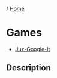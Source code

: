 / [Home](index.md)

# Games


* [Juz-Google-It](https://github.com/tactlabs/just-google-it) 

## Description 